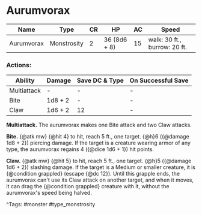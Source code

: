 # Aurumvorax

| Name | Type | CR | HP | AC | Speed |
|------|------|----|----|----|-------|
| Aurumvorax | Monstrosity | 2 | 36 (8d6 + 8) | 15 | walk: 30 ft., burrow: 20 ft. |

### Actions:

| Ability | Damage | Save DC & Type | On Successful Save |
|---------|--------|----------------|--------------------|
| Multiattack | - | - | - |
| Bite | 1d8 + 2 | - | - |
| Claw | 1d6 + 2 | 12 | - |


**Multiattack.** The aurumvorax makes one Bite attack and two Claw attacks.

**Bite.** {@atk mw} {@hit 4} to hit, reach 5 ft., one target. {@h}6 ({@damage 1d8 + 2}) piercing damage. If the target is a creature wearing armor of any type, the aurumvorax regains 4 ({@dice 1d6 + 1}) hit points.

**Claw.** {@atk mw} {@hit 5} to hit, reach 5 ft., one target. {@h}5 ({@damage 1d6 + 2}) slashing damage. If the target is a Medium or smaller creature, it is {@condition grappled} (escape {@dc 12}). Until this grapple ends, the aurumvorax can't use its Claw attack on another target, and when it moves, it can drag the {@condition grappled} creature with it, without the aurumvorax's speed being halved.

^Tags: #monster #type_monstrosity